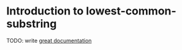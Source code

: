 # Introduction to lowest-common-substring

TODO: write [great documentation](http://jacobian.org/writing/what-to-write/)
